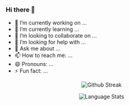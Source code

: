 ### Hi there 👋


- 🔭 I’m currently working on ...
- 🌱 I’m currently learning ...
- 👯 I’m looking to collaborate on ...
- 🤔 I’m looking for help with ...
- 💬 Ask me about ...
- 📫 How to reach me: ...
- 😄 Pronouns: ...
- ⚡ Fun fact: ...

<p align="center"> <img src="https://streak-stats.demolab.com?user=minhphamhk123&theme=vue-dark&date_format=j%20M%5B%20Y%5D" alt="Github Streak"/> </p>

<p align="center"> <img src="https://leetcard.jacoblin.cool/BanhMiMamTom?theme=dark&font=Noto%20Naskh%20Arabic&ext=heatmap" alt="Language Stats" /> </p>
